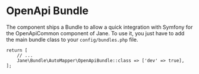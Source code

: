 # OpenApi Bundle

The component ships a Bundle to allow a quick integration with Symfony for the OpenApiCommon component of Jane.
To use it, you just have to add the main bundle class to your `config/bundles.php` file.
```
return [
    // ...
    Jane\Bundle\AutoMapper\OpenApiBundle::class => ['dev' => true],
];
```

